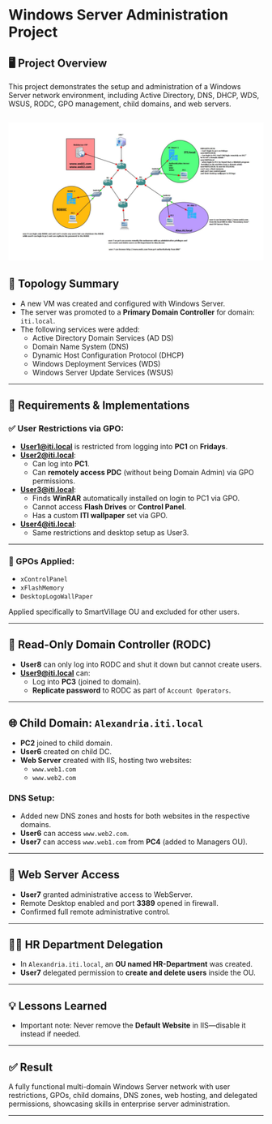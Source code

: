 # Windows Server Administration Project

## 🖥️ Project Overview
This project demonstrates the setup and administration of a Windows Server network environment, including Active Directory, DNS, DHCP, WDS, WSUS, RODC, GPO management, child domains, and web servers.

![Project](MCSA.PNG)
---

## 🧱 Topology Summary
- A new VM was created and configured with Windows Server.
- The server was promoted to a **Primary Domain Controller** for domain: `iti.local`.
- The following services were added:
  - Active Directory Domain Services (AD DS)
  - Domain Name System (DNS)
  - Dynamic Host Configuration Protocol (DHCP)
  - Windows Deployment Services (WDS)
  - Windows Server Update Services (WSUS)

---

## 🧪 Requirements & Implementations

### ✅ User Restrictions via GPO:
- **User1@iti.local** is restricted from logging into **PC1** on **Fridays**.
- **User2@iti.local**:
  - Can log into **PC1**.
  - Can **remotely access PDC** (without being Domain Admin) via GPO permissions.
- **User3@iti.local**:
  - Finds **WinRAR** automatically installed on login to PC1 via GPO.
  - Cannot access **Flash Drives** or **Control Panel**.
  - Has a custom **ITI wallpaper** set via GPO.
- **User4@iti.local**:
  - Same restrictions and desktop setup as User3.

---

### 🧩 GPOs Applied:
- `xControlPanel`
- `xFlashMemory`
- `DesktopLogoWallPaper`

Applied specifically to SmartVillage OU and excluded for other users.

---

## 🔐 Read-Only Domain Controller (RODC)
- **User8** can only log into RODC and shut it down but cannot create users.
- **User9@iti.local** can:
  - Log into **PC3** (joined to domain).
  - **Replicate password** to RODC as part of `Account Operators`.

---

## 🌐 Child Domain: `Alexandria.iti.local`
- **PC2** joined to child domain.
- **User6** created on child DC.
- **Web Server** created with IIS, hosting two websites:
  - `www.web1.com`
  - `www.web2.com`

### DNS Setup:
- Added new DNS zones and hosts for both websites in the respective domains.
- **User6** can access `www.web2.com`.
- **User7** can access `www.web1.com` from **PC4** (added to Managers OU).

---

## 🔧 Web Server Access
- **User7** granted administrative access to WebServer.
- Remote Desktop enabled and port **3389** opened in firewall.
- Confirmed full remote administrative control.

---

## 🧑‍💼 HR Department Delegation
- In `Alexandria.iti.local`, an **OU named HR-Department** was created.
- **User7** delegated permission to **create and delete users** inside the OU.

---

## 💡 Lessons Learned
- Important note: Never remove the **Default Website** in IIS—disable it instead if needed.

---

## ✅ Result
A fully functional multi-domain Windows Server network with user restrictions, GPOs, child domains, DNS zones, web hosting, and delegated permissions, showcasing skills in enterprise server administration.

---

